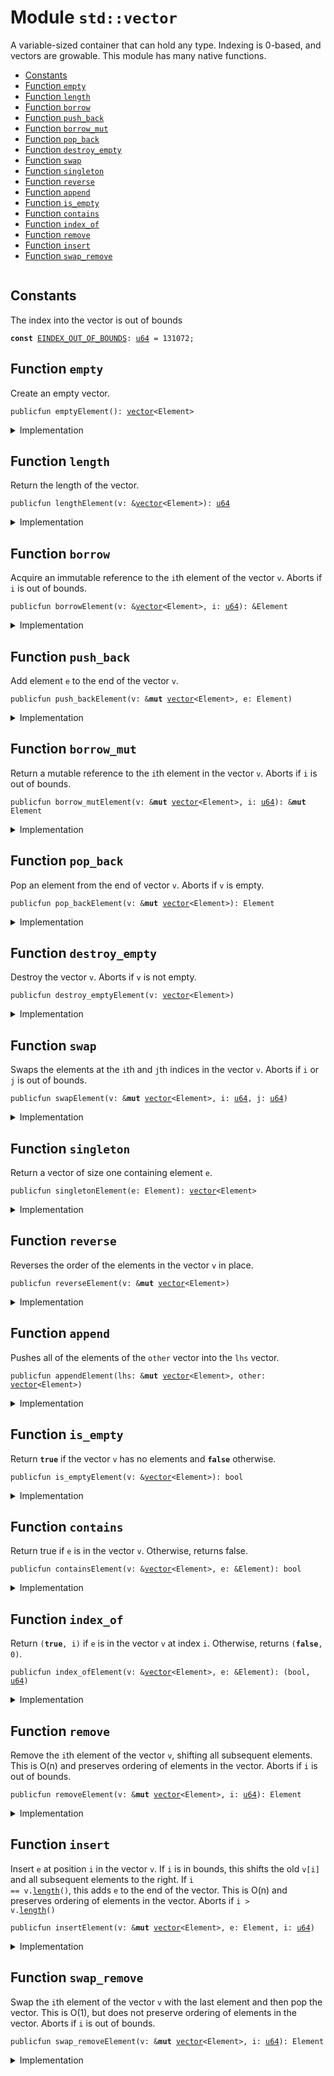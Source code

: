 
<a name="std_vector"></a>

# Module `std::vector`

A variable-sized container that can hold any type. Indexing is 0-based, and
vectors are growable. This module has many native functions.


-  [Constants](#@Constants_0)
-  [Function `empty`](#std_vector_empty)
-  [Function `length`](#std_vector_length)
-  [Function `borrow`](#std_vector_borrow)
-  [Function `push_back`](#std_vector_push_back)
-  [Function `borrow_mut`](#std_vector_borrow_mut)
-  [Function `pop_back`](#std_vector_pop_back)
-  [Function `destroy_empty`](#std_vector_destroy_empty)
-  [Function `swap`](#std_vector_swap)
-  [Function `singleton`](#std_vector_singleton)
-  [Function `reverse`](#std_vector_reverse)
-  [Function `append`](#std_vector_append)
-  [Function `is_empty`](#std_vector_is_empty)
-  [Function `contains`](#std_vector_contains)
-  [Function `index_of`](#std_vector_index_of)
-  [Function `remove`](#std_vector_remove)
-  [Function `insert`](#std_vector_insert)
-  [Function `swap_remove`](#std_vector_swap_remove)


<pre><code></code></pre>



<a name="@Constants_0"></a>

## Constants


<a name="std_vector_EINDEX_OUT_OF_BOUNDS"></a>

The index into the vector is out of bounds


<pre><code><b>const</b> <a href="std/vector.md#std_vector_EINDEX_OUT_OF_BOUNDS">EINDEX_OUT_OF_BOUNDS</a>: <a href="std/u64.md#std_u64">u64</a> = 131072;
</code></pre>



<a name="std_vector_empty"></a>

## Function `empty`

Create an empty vector.


<pre><code>publicfun emptyElement(): <a href="std/vector.md#std_vector">vector</a>&lt;Element&gt;
</code></pre>



<details>
<summary>Implementation</summary>


<pre><code><b>public</b> <b>native</b> <b>fun</b> <a href="std/vector.md#std_vector_empty">empty</a>&lt;Element&gt;(): <a href="std/vector.md#std_vector">vector</a>&lt;Element&gt;;
</code></pre>



</details>

<a name="std_vector_length"></a>

## Function `length`

Return the length of the vector.


<pre><code>publicfun lengthElement(v: &<a href="std/vector.md#std_vector">vector</a>&lt;Element&gt;): <a href="std/u64.md#std_u64">u64</a>
</code></pre>



<details>
<summary>Implementation</summary>


<pre><code><b>public</b> <b>native</b> <b>fun</b> <a href="std/vector.md#std_vector_length">length</a>&lt;Element&gt;(v: &<a href="std/vector.md#std_vector">vector</a>&lt;Element&gt;): <a href="std/u64.md#std_u64">u64</a>;
</code></pre>



</details>

<a name="std_vector_borrow"></a>

## Function `borrow`

Acquire an immutable reference to the <code>i</code>th element of the vector <code>v</code>.
Aborts if <code>i</code> is out of bounds.


<pre><code>publicfun borrowElement(v: &<a href="std/vector.md#std_vector">vector</a>&lt;Element&gt;, i: <a href="std/u64.md#std_u64">u64</a>): &Element
</code></pre>



<details>
<summary>Implementation</summary>


<pre><code><b>public</b> <b>native</b> <b>fun</b> <a href="std/vector.md#std_vector_borrow">borrow</a>&lt;Element&gt;(v: &<a href="std/vector.md#std_vector">vector</a>&lt;Element&gt;, i: <a href="std/u64.md#std_u64">u64</a>): &Element;
</code></pre>



</details>

<a name="std_vector_push_back"></a>

## Function `push_back`

Add element <code>e</code> to the end of the vector <code>v</code>.


<pre><code>publicfun push_backElement(v: &<b>mut</b> <a href="std/vector.md#std_vector">vector</a>&lt;Element&gt;, e: Element)
</code></pre>



<details>
<summary>Implementation</summary>


<pre><code><b>public</b> <b>native</b> <b>fun</b> <a href="std/vector.md#std_vector_push_back">push_back</a>&lt;Element&gt;(v: &<b>mut</b> <a href="std/vector.md#std_vector">vector</a>&lt;Element&gt;, e: Element);
</code></pre>



</details>

<a name="std_vector_borrow_mut"></a>

## Function `borrow_mut`

Return a mutable reference to the <code>i</code>th element in the vector <code>v</code>.
Aborts if <code>i</code> is out of bounds.


<pre><code>publicfun borrow_mutElement(v: &<b>mut</b> <a href="std/vector.md#std_vector">vector</a>&lt;Element&gt;, i: <a href="std/u64.md#std_u64">u64</a>): &<b>mut</b> Element
</code></pre>



<details>
<summary>Implementation</summary>


<pre><code><b>public</b> <b>native</b> <b>fun</b> <a href="std/vector.md#std_vector_borrow_mut">borrow_mut</a>&lt;Element&gt;(v: &<b>mut</b> <a href="std/vector.md#std_vector">vector</a>&lt;Element&gt;, i: <a href="std/u64.md#std_u64">u64</a>): &<b>mut</b> Element;
</code></pre>



</details>

<a name="std_vector_pop_back"></a>

## Function `pop_back`

Pop an element from the end of vector <code>v</code>.
Aborts if <code>v</code> is empty.


<pre><code>publicfun pop_backElement(v: &<b>mut</b> <a href="std/vector.md#std_vector">vector</a>&lt;Element&gt;): Element
</code></pre>



<details>
<summary>Implementation</summary>


<pre><code><b>public</b> <b>native</b> <b>fun</b> <a href="std/vector.md#std_vector_pop_back">pop_back</a>&lt;Element&gt;(v: &<b>mut</b> <a href="std/vector.md#std_vector">vector</a>&lt;Element&gt;): Element;
</code></pre>



</details>

<a name="std_vector_destroy_empty"></a>

## Function `destroy_empty`

Destroy the vector <code>v</code>.
Aborts if <code>v</code> is not empty.


<pre><code>publicfun destroy_emptyElement(v: <a href="std/vector.md#std_vector">vector</a>&lt;Element&gt;)
</code></pre>



<details>
<summary>Implementation</summary>


<pre><code><b>public</b> <b>native</b> <b>fun</b> <a href="std/vector.md#std_vector_destroy_empty">destroy_empty</a>&lt;Element&gt;(v: <a href="std/vector.md#std_vector">vector</a>&lt;Element&gt;);
</code></pre>



</details>

<a name="std_vector_swap"></a>

## Function `swap`

Swaps the elements at the <code>i</code>th and <code>j</code>th indices in the vector <code>v</code>.
Aborts if <code>i</code> or <code>j</code> is out of bounds.


<pre><code>publicfun swapElement(v: &<b>mut</b> <a href="std/vector.md#std_vector">vector</a>&lt;Element&gt;, i: <a href="std/u64.md#std_u64">u64</a>, j: <a href="std/u64.md#std_u64">u64</a>)
</code></pre>



<details>
<summary>Implementation</summary>


<pre><code><b>public</b> <b>native</b> <b>fun</b> <a href="std/vector.md#std_vector_swap">swap</a>&lt;Element&gt;(v: &<b>mut</b> <a href="std/vector.md#std_vector">vector</a>&lt;Element&gt;, i: <a href="std/u64.md#std_u64">u64</a>, j: <a href="std/u64.md#std_u64">u64</a>);
</code></pre>



</details>

<a name="std_vector_singleton"></a>

## Function `singleton`

Return a vector of size one containing element <code>e</code>.


<pre><code>publicfun singletonElement(e: Element): <a href="std/vector.md#std_vector">vector</a>&lt;Element&gt;
</code></pre>



<details>
<summary>Implementation</summary>


<pre><code><b>public</b> <b>fun</b> <a href="std/vector.md#std_vector_singleton">singleton</a>&lt;Element&gt;(e: Element): <a href="std/vector.md#std_vector">vector</a>&lt;Element&gt; {
    <b>let</b> <b>mut</b> v = <a href="std/vector.md#std_vector_empty">empty</a>();
    v.<a href="std/vector.md#std_vector_push_back">push_back</a>(e);
    v
}
</code></pre>



</details>

<a name="std_vector_reverse"></a>

## Function `reverse`

Reverses the order of the elements in the vector <code>v</code> in place.


<pre><code>publicfun reverseElement(v: &<b>mut</b> <a href="std/vector.md#std_vector">vector</a>&lt;Element&gt;)
</code></pre>



<details>
<summary>Implementation</summary>


<pre><code><b>public</b> <b>fun</b> <a href="std/vector.md#std_vector_reverse">reverse</a>&lt;Element&gt;(v: &<b>mut</b> <a href="std/vector.md#std_vector">vector</a>&lt;Element&gt;) {
    <b>let</b> len = v.<a href="std/vector.md#std_vector_length">length</a>();
    <b>if</b> (len == 0) <b>return</b> ();
    <b>let</b> <b>mut</b> front_index = 0;
    <b>let</b> <b>mut</b> back_index = len - 1;
    <b>while</b> (front_index &lt; back_index) {
        v.<a href="std/vector.md#std_vector_swap">swap</a>(front_index, back_index);
        front_index = front_index + 1;
        back_index = back_index - 1;
    }
}
</code></pre>



</details>

<a name="std_vector_append"></a>

## Function `append`

Pushes all of the elements of the <code>other</code> vector into the <code>lhs</code> vector.


<pre><code>publicfun appendElement(lhs: &<b>mut</b> <a href="std/vector.md#std_vector">vector</a>&lt;Element&gt;, other: <a href="std/vector.md#std_vector">vector</a>&lt;Element&gt;)
</code></pre>



<details>
<summary>Implementation</summary>


<pre><code><b>public</b> <b>fun</b> <a href="std/vector.md#std_vector_append">append</a>&lt;Element&gt;(lhs: &<b>mut</b> <a href="std/vector.md#std_vector">vector</a>&lt;Element&gt;, <b>mut</b> other: <a href="std/vector.md#std_vector">vector</a>&lt;Element&gt;) {
    other.<a href="std/vector.md#std_vector_reverse">reverse</a>();
    <b>while</b> (!other.<a href="std/vector.md#std_vector_is_empty">is_empty</a>()) lhs.<a href="std/vector.md#std_vector_push_back">push_back</a>(other.<a href="std/vector.md#std_vector_pop_back">pop_back</a>());
    other.<a href="std/vector.md#std_vector_destroy_empty">destroy_empty</a>();
}
</code></pre>



</details>

<a name="std_vector_is_empty"></a>

## Function `is_empty`

Return <code><b>true</b></code> if the vector <code>v</code> has no elements and <code><b>false</b></code> otherwise.


<pre><code>publicfun is_emptyElement(v: &<a href="std/vector.md#std_vector">vector</a>&lt;Element&gt;): bool
</code></pre>



<details>
<summary>Implementation</summary>


<pre><code><b>public</b> <b>fun</b> <a href="std/vector.md#std_vector_is_empty">is_empty</a>&lt;Element&gt;(v: &<a href="std/vector.md#std_vector">vector</a>&lt;Element&gt;): bool {
    v.<a href="std/vector.md#std_vector_length">length</a>() == 0
}
</code></pre>



</details>

<a name="std_vector_contains"></a>

## Function `contains`

Return true if <code>e</code> is in the vector <code>v</code>.
Otherwise, returns false.


<pre><code>publicfun containsElement(v: &<a href="std/vector.md#std_vector">vector</a>&lt;Element&gt;, e: &Element): bool
</code></pre>



<details>
<summary>Implementation</summary>


<pre><code><b>public</b> <b>fun</b> <a href="std/vector.md#std_vector_contains">contains</a>&lt;Element&gt;(v: &<a href="std/vector.md#std_vector">vector</a>&lt;Element&gt;, e: &Element): bool {
    <b>let</b> <b>mut</b> i = 0;
    <b>let</b> len = v.<a href="std/vector.md#std_vector_length">length</a>();
    <b>while</b> (i &lt; len) {
        <b>if</b> (&v[i] == e) <b>return</b> <b>true</b>;
        i = i + 1;
    };
    <b>false</b>
}
</code></pre>



</details>

<a name="std_vector_index_of"></a>

## Function `index_of`

Return <code>(<b>true</b>, i)</code> if <code>e</code> is in the vector <code>v</code> at index <code>i</code>.
Otherwise, returns <code>(<b>false</b>, 0)</code>.


<pre><code>publicfun index_ofElement(v: &<a href="std/vector.md#std_vector">vector</a>&lt;Element&gt;, e: &Element): (bool, <a href="std/u64.md#std_u64">u64</a>)
</code></pre>



<details>
<summary>Implementation</summary>


<pre><code><b>public</b> <b>fun</b> <a href="std/vector.md#std_vector_index_of">index_of</a>&lt;Element&gt;(v: &<a href="std/vector.md#std_vector">vector</a>&lt;Element&gt;, e: &Element): (bool, <a href="std/u64.md#std_u64">u64</a>) {
    <b>let</b> <b>mut</b> i = 0;
    <b>let</b> len = v.<a href="std/vector.md#std_vector_length">length</a>();
    <b>while</b> (i &lt; len) {
        <b>if</b> (&v[i] == e) <b>return</b> (<b>true</b>, i);
        i = i + 1;
    };
    (<b>false</b>, 0)
}
</code></pre>



</details>

<a name="std_vector_remove"></a>

## Function `remove`

Remove the <code>i</code>th element of the vector <code>v</code>, shifting all subsequent elements.
This is O(n) and preserves ordering of elements in the vector.
Aborts if <code>i</code> is out of bounds.


<pre><code>publicfun removeElement(v: &<b>mut</b> <a href="std/vector.md#std_vector">vector</a>&lt;Element&gt;, i: <a href="std/u64.md#std_u64">u64</a>): Element
</code></pre>



<details>
<summary>Implementation</summary>


<pre><code><b>public</b> <b>fun</b> <a href="std/vector.md#std_vector_remove">remove</a>&lt;Element&gt;(v: &<b>mut</b> <a href="std/vector.md#std_vector">vector</a>&lt;Element&gt;, <b>mut</b> i: <a href="std/u64.md#std_u64">u64</a>): Element {
    <b>let</b> <b>mut</b> len = v.<a href="std/vector.md#std_vector_length">length</a>();
    // i out of bounds; <b>abort</b>
    <b>if</b> (i &gt;= len) <b>abort</b> <a href="std/vector.md#std_vector_EINDEX_OUT_OF_BOUNDS">EINDEX_OUT_OF_BOUNDS</a>;
    len = len - 1;
    <b>while</b> (i &lt; len) v.<a href="std/vector.md#std_vector_swap">swap</a>(i, { i = i + 1; i });
    v.<a href="std/vector.md#std_vector_pop_back">pop_back</a>()
}
</code></pre>



</details>

<a name="std_vector_insert"></a>

## Function `insert`

Insert <code>e</code> at position <code>i</code> in the vector <code>v</code>.
If <code>i</code> is in bounds, this shifts the old <code>v[i]</code> and all subsequent elements to the right.
If <code>i == v.<a href="std/vector.md#std_vector_length">length</a>()</code>, this adds <code>e</code> to the end of the vector.
This is O(n) and preserves ordering of elements in the vector.
Aborts if <code>i &gt; v.<a href="std/vector.md#std_vector_length">length</a>()</code>


<pre><code>publicfun insertElement(v: &<b>mut</b> <a href="std/vector.md#std_vector">vector</a>&lt;Element&gt;, e: Element, i: <a href="std/u64.md#std_u64">u64</a>)
</code></pre>



<details>
<summary>Implementation</summary>


<pre><code><b>public</b> <b>fun</b> <a href="std/vector.md#std_vector_insert">insert</a>&lt;Element&gt;(v: &<b>mut</b> <a href="std/vector.md#std_vector">vector</a>&lt;Element&gt;, e: Element, <b>mut</b> i: <a href="std/u64.md#std_u64">u64</a>) {
    <b>let</b> len = v.<a href="std/vector.md#std_vector_length">length</a>();
    // i too big <b>abort</b>
    <b>if</b> (i &gt; len) <b>abort</b> <a href="std/vector.md#std_vector_EINDEX_OUT_OF_BOUNDS">EINDEX_OUT_OF_BOUNDS</a>;
    v.<a href="std/vector.md#std_vector_push_back">push_back</a>(e);
    <b>while</b> (i &lt; len) {
        v.<a href="std/vector.md#std_vector_swap">swap</a>(i, len);
        i = i + 1
    }
}
</code></pre>



</details>

<a name="std_vector_swap_remove"></a>

## Function `swap_remove`

Swap the <code>i</code>th element of the vector <code>v</code> with the last element and then pop the vector.
This is O(1), but does not preserve ordering of elements in the vector.
Aborts if <code>i</code> is out of bounds.


<pre><code>publicfun swap_removeElement(v: &<b>mut</b> <a href="std/vector.md#std_vector">vector</a>&lt;Element&gt;, i: <a href="std/u64.md#std_u64">u64</a>): Element
</code></pre>



<details>
<summary>Implementation</summary>


<pre><code><b>public</b> <b>fun</b> <a href="std/vector.md#std_vector_swap_remove">swap_remove</a>&lt;Element&gt;(v: &<b>mut</b> <a href="std/vector.md#std_vector">vector</a>&lt;Element&gt;, i: <a href="std/u64.md#std_u64">u64</a>): Element {
    <b>assert</b>!(!v.<a href="std/vector.md#std_vector_is_empty">is_empty</a>(), <a href="std/vector.md#std_vector_EINDEX_OUT_OF_BOUNDS">EINDEX_OUT_OF_BOUNDS</a>);
    <b>let</b> last_idx = v.<a href="std/vector.md#std_vector_length">length</a>() - 1;
    v.<a href="std/vector.md#std_vector_swap">swap</a>(i, last_idx);
    v.<a href="std/vector.md#std_vector_pop_back">pop_back</a>()
}
</code></pre>



</details>


[//]: # ("File containing references which can be used from documentation")
